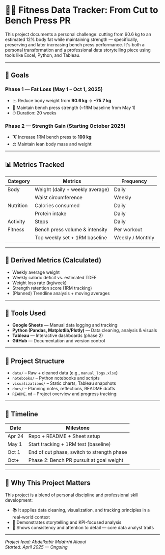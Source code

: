 # 🏋️‍♂️ Fitness Data Tracker: From Cut to Bench Press PR

This project documents a personal challenge: cutting from 90.6 kg to an estimated 12% body fat while maintaining strength — specifically, preserving and later increasing bench press performance. It's both a personal transformation and a professional data storytelling piece using tools like Excel, Python, and Tableau.

---

## 🎯 Goals

### Phase 1 — Fat Loss (May 1 – Oct 1, 2025)
- 📉 Reduce body weight from **90.6 kg → ~75.7 kg**
- 💪 Maintain bench press strength (~1RM baseline from May 1)
- ⏱ Duration: 20 weeks

### Phase 2 — Strength Gain (Starting October 2025)
- 🏋️ Increase 1RM bench press to **100 kg**
- ⚖️ Maintain lean body mass and weight

---

## 📊 Metrics Tracked

| Category     | Metrics                                   | Frequency         |
|--------------|--------------------------------------------|--------------------|
| Body         | Weight (daily + weekly average)           | Daily              |
|              | Waist circumference                       | Weekly             |
| Nutrition    | Calories consumed                         | Daily              |
|              | Protein intake                            | Daily              |
| Activity     | Steps                                     | Daily              |
| Fitness      | Bench press volume & intensity            | Per workout        |
|              | Top weekly set + 1RM baseline             | Weekly / Monthly   |

---

## 🧠 Derived Metrics (Calculated)
- Weekly average weight
- Weekly caloric deficit vs. estimated TDEE
- Weight loss rate (kg/week)
- Strength retention score (1RM tracking)
- (Planned) Trendline analysis + moving averages

---

## 🧰 Tools Used

- **Google Sheets** — Manual data logging and tracking
- **Python (Pandas, Matplotlib/Plotly)** — Data cleaning, analysis & visuals
- **Tableau** — Interactive dashboards (phase 2)
- **GitHub** — Documentation and version control

---

## 📁 Project Structure

- `data/` – Raw + cleaned data (e.g., `manual_logs.xlsx`)
- `notebooks/` – Python notebooks and scripts
- `visualizations/` – Static charts, Tableau snapshots
- `docs/` – Planning notes, reflections, README drafts
- `README.md` – Project overview and progress tracking

---

## 📅 Timeline

| Date        | Milestone                                 |
|-------------|--------------------------------------------|
| Apr 24      | Repo + README + Sheet setup                |
| May 1       | Start tracking + 1RM test (baseline)       |
| Oct 1       | End of cut phase, switch to strength phase |
| Oct+        | Phase 2: Bench PR pursuit at goal weight   |

---

## 🔄 Why This Project Matters

This project is a blend of personal discipline and professional skill development:
- 📚 It applies data cleaning, visualization, and tracking principles in a real-world context
- 🧩 Demonstrates storytelling and KPI-focused analysis
- 👀 Shows consistency and attention to detail — core data analyst traits

---

*Project lead: Abdelkabir Mdahrhi Alaoui*  
*Started: April 2025 — Ongoing*
